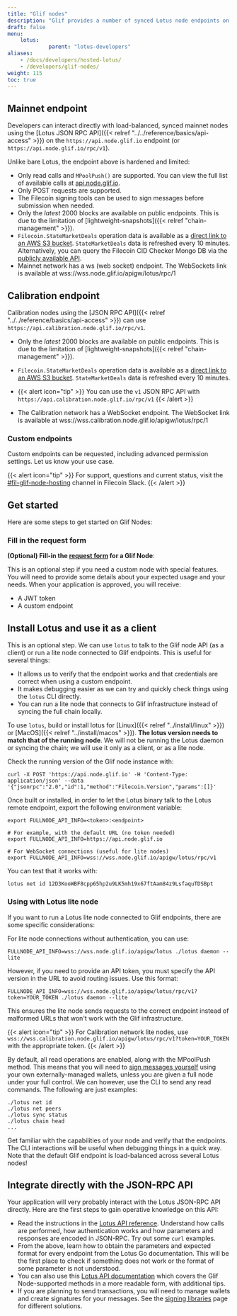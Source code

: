 ```yaml
---
title: "Glif nodes"
description: "Glif provides a number of synced Lotus node endpoints on the Filecoin testnets and mainnet."
draft: false
menu:
    lotus:
             parent: "lotus-developers"
aliases:
    - /docs/developers/hosted-lotus/
    - /developers/glif-nodes/
weight: 115
toc: true
---
```


## Mainnet endpoint

Developers can interact directly with load-balanced, synced mainnet nodes using the [Lotus JSON RPC API]({{< relref "../../reference/basics/api-access" >}}) on the `https://api.node.glif.io` endpoint (or `https://api.node.glif.io/rpc/v1`).

Unlike bare Lotus, the endpoint above is hardened and limited:

- Only read calls and `MPoolPush()` are supported. You can view the full list of available calls at [api.node.glif.io](https://api.node.glif.io).
- Only POST requests are supported.
- The Filecoin signing tools can be used to sign messages before submission when needed.
- Only the _latest_ 2000 blocks are available on public endpoints. This is due to the limitation of [lightweight-snapshots]({{< relref "chain-management" >}}).
- `Filecoin.StateMarketDeals` operation data is available as a [direct link to an AWS S3 bucket](https://marketdeals.s3.amazonaws.com/StateMarketDeals.json.zst). `StateMarketDeals` data is refreshed every 10 minutes. Alternatively, you can query the Filecoin CID Checker Mongo DB via the [publicly available API](https://filecoin.tools/docs/static/index.html).
- Mainnet network has a ws (web socket) endpoint. The WebSockets link is available at wss://wss.node.glif.io/apigw/lotus/rpc/1

## Calibration endpoint

Calibration nodes using the [JSON RPC API]({{< relref "../../reference/basics/api-access" >}}) can use `https://api.calibration.node.glif.io/rpc/v1`.
- Only the _latest_ 2000 blocks are available on public endpoints. This is due to the limitation of [lightweight-snapshots]({{< relref "chain-management" >}}).
- `Filecoin.StateMarketDeals` operation data is available as a [direct link to an AWS S3 bucket](https://marketdeals-calibration.s3.amazonaws.com/StateMarketDeals.json.zst). `StateMarketDeals` data is refreshed every 10 minutes.

- {{< alert icon="tip" >}}
You can use the `v1` JSON RPC API with `https://api.calibration.node.glif.io/rpc/v1`
{{< /alert >}}

- The Calibration network has a WebSocket endpoint. The WebSocket link is available at wss://wss.calibration.node.glif.io/apigw/lotus/rpc/1

### Custom endpoints

Custom endpoints can be requested, including advanced permission settings. Let us know your use case.

{{< alert icon="tip" >}}
For support, questions and current status, visit the [#fil-glif-node-hosting](https://filecoinproject.slack.com/archives/C017HM9BJ8Z) channel in Filecoin Slack.
{{< /alert >}}

## Get started

Here are some steps to get started on Glif Nodes:

### Fill in the request form

**(Optional) Fill-in the [request form](https://forms.gle/rfXx2yKbhgrwUv837) for a Glif Node**:

This is an optional step if you need a custom node with special features. You will need to provide some details about your expected usage and your needs. When your application is approved, you will receive:

- A JWT token
- A custom endpoint

## Install Lotus and use it as a client

This is an optional step. We can use `lotus` to talk to the Glif node API (as a client) or run a lite node connected to Glif endpoints. This is useful for several things:

- It allows us to verify that the endpoint works and that credentials are correct when using a custom endpoint.
- It makes debugging easier as we can try and quickly check things using the `lotus` CLI directly.
- You can run a lite node that connects to Glif infrastructure instead of syncing the full chain locally.

To use `lotus`, build or install lotus for [Linux]({{< relref "../install/linux" >}}) or [MacOS]({{< relref "../install/macos" >}}). **The lotus version needs to match that of the running node**. We will not be running the Lotus daemon or syncing the chain; we will use it only as a client, or as a lite node.

Check the running version of the Glif node instance with:

```shell
curl -X POST 'https://api.node.glif.io' -H 'Content-Type: application/json' --data '{"jsonrpc":"2.0","id":1,"method":"Filecoin.Version","params":[]}'
```

Once built or installed, in order to let the Lotus binary talk to the Lotus remote endpoint, export the following environment variable:

```shell
export FULLNODE_API_INFO=<token>:<endpoint>

# For example, with the default URL (no token needed)
export FULLNODE_API_INFO=https://api.node.glif.io

# For WebSocket connections (useful for lite nodes)
export FULLNODE_API_INFO=wss://wss.node.glif.io/apigw/lotus/rpc/v1
```

You can test that it works with:

```shell
lotus net id 12D3KooWBF8cpp65hp2u9LK5mh19x67ftAam84z9LsfaquTDSBpt
```

### Using with Lotus lite node

If you want to run a Lotus lite node connected to Glif endpoints, there are some specific considerations:

For lite node connections without authentication, you can use:

```shell
FULLNODE_API_INFO=wss://wss.node.glif.io/apigw/lotus ./lotus daemon --lite
```

However, if you need to provide an API token, you must specify the API version in the URL to avoid routing issues. Use this format:

```shell
FULLNODE_API_INFO=wss://wss.node.glif.io/apigw/lotus/rpc/v1?token=YOUR_TOKEN ./lotus daemon --lite
```

This ensures the lite node sends requests to the correct endpoint instead of malformed URLs that won't work with the Glif infrastructure.

{{< alert icon="tip" >}}
For Calibration network lite nodes, use `wss://wss.calibration.node.glif.io/apigw/lotus/rpc/v1?token=YOUR_TOKEN` with the appropriate token.
{{< /alert >}}

By default, all read operations are enabled, along with the MPoolPush method. This means that you will need to [sign messages yourself](https://docs.filecoin.io/reference/general#message-signing-tools) using your own externally-managed wallets, unless you are given a full node under your full control. We can however, use the CLI to send any read commands. The following are just examples:

```shell
./lotus net id
./lotus net peers
./lotus sync status
./lotus chain head
...
```

Get familiar with the capabilities of your node and verify that the endpoints. The CLI interactions will be useful when debugging things in a quick way. Note that the default Glif endpoint is load-balanced across several Lotus nodes!

## Integrate directly with the JSON-RPC API

Your application will very probably interact with the Lotus JSON-RPC API directly. Here are the first steps to gain operative knowledge on this API:

- Read the instructions in the [Lotus API reference](https://docs.filecoin.io/reference/json-rpc). Understand how calls are performed, how authentication works and how parameters and responses are encoded in JSON-RPC. Try out some `curl` examples.
- From the above, learn how to obtain the parameters and expected format for every endpoint from the Lotus Go documentation. This will be the first place to check if something does not work or the format of some parameter is not understood.
- You can also use this [Lotus API documentation](https://documenter.getpostman.com/view/4872192/SWLh5mUd?version=latest) which covers the Glif Node-supported methods in a more readable form, with additional tips.
- If you are planning to send transactions, you will need to manage wallets and create signatures for your messages. See the [signing libraries](https://docs.filecoin.io/reference/general#message-signing-tools) page for different solutions.

